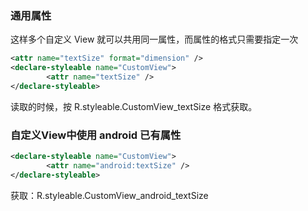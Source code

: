 ### 通用属性

这样多个自定义 View 就可以共用同一属性，而属性的格式只需要指定一次

```xml
<attr name="textSize" format="dimension" />
<declare-styleable name="CustomView">
        <attr name="textSize" />
</declare-styleable>
```

读取的时候，按 R.styleable.CustomView_textSize 格式获取。



### 自定义View中使用 android 已有属性

```xml
<declare-styleable name="CustomView">
        <attr name="android:textSize" />
</declare-styleable>
```

获取：R.styleable.CustomView_android_textSize